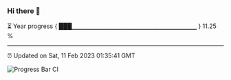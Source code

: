 ### Hi there 👋

⏳ Year progress { ███▁▁▁▁▁▁▁▁▁▁▁▁▁▁▁▁▁▁▁▁▁▁▁▁▁▁▁ } 11.25 %

---

⏰ Updated on Sat, 11 Feb 2023 01:35:41 GMT

![Progress Bar CI](https://github.com/ZhaoGui/ZhaoGui/workflows/Progress%20Bar%20CI/badge.svg)
